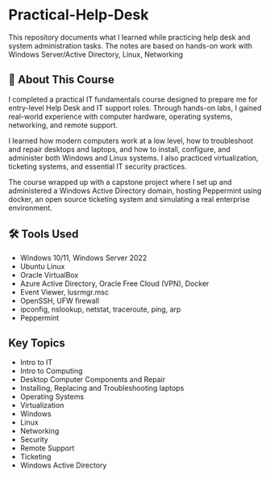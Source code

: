 # Practical-Help-Desk
This repository documents what I learned while practicing help desk and system administration tasks.  The notes are based on hands-on work with Windows Server/Active Directory, Linux, Networking

## 📘 About This Course

I completed a practical IT fundamentals course designed to prepare me for entry-level Help Desk and IT support roles. Through hands-on labs, I gained real-world experience with computer hardware, operating systems, networking, and remote support.  

I learned how modern computers work at a low level, how to troubleshoot and repair desktops and laptops, and how to install, configure, and administer both Windows and Linux systems. I also practiced virtualization, ticketing systems, and essential IT security practices.  

The course wrapped up with a capstone project where I set up and administered a Windows Active Directory domain, hosting Peppermint using docker, an open source ticketing system and simulating a real enterprise environment.


## 🛠 Tools Used
- Windows 10/11, Windows Server 2022  
- Ubuntu Linux  
- Oracle VirtualBox  
- Azure Active Directory, Oracle Free Cloud (VPN), Docker  
- Event Viewer, lusrmgr.msc  
- OpenSSH, UFW firewall  
- ipconfig, nslookup, netstat, traceroute, ping, arp
- Peppermint   

## Key Topics
- Intro to IT
- Intro to Computing
- Desktop Computer Components and Repair
- Installing, Replacing and Troubleshooting laptops
- Operating Systems
- Virtualization
- Windows
- Linux
- Networking
- Security
- Remote Support
- Ticketing
- Windows Active Directory

